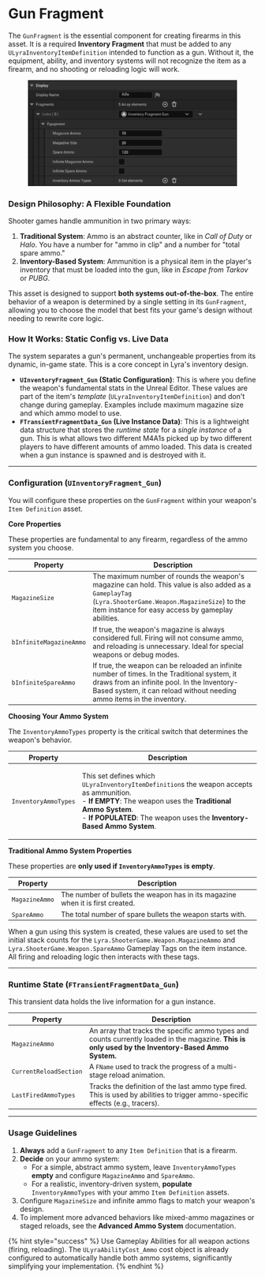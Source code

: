 # Gun Fragment

The `GunFragment` is the essential component for creating firearms in this asset. It is a required **Inventory Fragment** that must be added to any `ULyraInventoryItemDefinition` intended to function as a gun. Without it, the equipment, ability, and inventory systems will not recognize the item as a firearm, and no shooting or reloading logic will work.

<figure><img src="../../../../.gitbook/assets/image (3).png" alt=""><figcaption></figcaption></figure>

### Design Philosophy: A Flexible Foundation

Shooter games handle ammunition in two primary ways:

1. **Traditional System**: Ammo is an abstract counter, like in _Call of Duty_ or _Halo_. You have a number for "ammo in clip" and a number for "total spare ammo."
2. **Inventory-Based System**: Ammunition is a physical item in the player's inventory that must be loaded into the gun, like in _Escape from Tarkov_ or _PUBG_.

This asset is designed to support **both systems out-of-the-box**. The entire behavior of a weapon is determined by a single setting in its `GunFragment`, allowing you to choose the model that best fits your game's design without needing to rewrite core logic.

### How It Works: Static Config vs. Live Data

The system separates a gun's permanent, unchangeable properties from its dynamic, in-game state. This is a core concept in Lyra's inventory design.

* **`UInventoryFragment_Gun` (Static Configuration)**: This is where you define the weapon's fundamental stats in the Unreal Editor. These values are part of the item's _template_ (`ULyraInventoryItemDefinition`) and don't change during gameplay. Examples include maximum magazine size and which ammo model to use.
* **`FTransientFragmentData_Gun` (Live Instance Data)**: This is a lightweight data structure that stores the _runtime state_ for a _single instance_ of a gun. This is what allows two different M4A1s picked up by two different players to have different amounts of ammo loaded. This data is created when a gun instance is spawned and is destroyed with it.

***

### Configuration (`UInventoryFragment_Gun`)

You will configure these properties on the `GunFragment` within your weapon's `Item Definition` asset.

**Core Properties**

These properties are fundamental to any firearm, regardless of the ammo system you choose.

| Property                | Description                                                                                                                                                                                                           |
| ----------------------- | --------------------------------------------------------------------------------------------------------------------------------------------------------------------------------------------------------------------- |
| `MagazineSize`          | The maximum number of rounds the weapon's magazine can hold. This value is also added as a `GameplayTag` (`Lyra.ShooterGame.Weapon.MagazineSize`) to the item instance for easy access by gameplay abilities.         |
| `bInfiniteMagazineAmmo` | If true, the weapon's magazine is always considered full. Firing will not consume ammo, and reloading is unnecessary. Ideal for special weapons or debug modes.                                                       |
| `bInfiniteSpareAmmo`    | If true, the weapon can be reloaded an infinite number of times. In the Traditional system, it draws from an infinite pool. In the Inventory-Based system, it can reload without needing ammo items in the inventory. |

**Choosing Your Ammo System**

The `InventoryAmmoTypes` property is the critical switch that determines the weapon's behavior.

| Property             | Description                                                                                                                                                                                                                                                                                                    |
| -------------------- | -------------------------------------------------------------------------------------------------------------------------------------------------------------------------------------------------------------------------------------------------------------------------------------------------------------- |
| `InventoryAmmoTypes` | <p>This set defines which <code>ULyraInventoryItemDefinition</code>s the weapon accepts as ammunition.<br>- <strong>If EMPTY</strong>: The weapon uses the <strong>Traditional Ammo System</strong>.<br>- <strong>If POPULATED</strong>: The weapon uses the <strong>Inventory-Based Ammo System</strong>.</p> |

**Traditional Ammo System Properties**

These properties are **only used if `InventoryAmmoTypes` is empty**.

| Property       | Description                                                                    |
| -------------- | ------------------------------------------------------------------------------ |
| `MagazineAmmo` | The number of bullets the weapon has in its magazine when it is first created. |
| `SpareAmmo`    | The total number of spare bullets the weapon starts with.                      |

When a gun using this system is created, these values are used to set the initial stack counts for the `Lyra.ShooterGame.Weapon.MagazineAmmo` and `Lyra.ShooterGame.Weapon.SpareAmmo` Gameplay Tags on the item instance. All firing and reloading logic then interacts with these tags.

***

### Runtime State (`FTransientFragmentData_Gun`)

This transient data holds the live information for a gun instance.

| Property               | Description                                                                                                                                         |
| ---------------------- | --------------------------------------------------------------------------------------------------------------------------------------------------- |
| `MagazineAmmo`         | An array that tracks the specific ammo types and counts currently loaded in the magazine. **This is only used by the Inventory-Based Ammo System.** |
| `CurrentReloadSection` | A `FName` used to track the progress of a multi-stage reload animation.                                                                             |
| `LastFiredAmmoTypes`   | Tracks the definition of the last ammo type fired. This is used by abilities to trigger ammo-specific effects (e.g., tracers).                      |

***

### Usage Guidelines

1. **Always** add a `GunFragment` to any `Item Definition` that is a firearm.
2. **Decide** on your ammo system:
   * For a simple, abstract ammo system, leave `InventoryAmmoTypes` **empty** and configure `MagazineAmmo` and `SpareAmmo`.
   * For a realistic, inventory-driven system, **populate** `InventoryAmmoTypes` with your ammo `Item Definition` assets.
3. Configure `MagazineSize` and infinite ammo flags to match your weapon's design.
4. To implement more advanced behaviors like mixed-ammo magazines or staged reloads, see the **Advanced Ammo System** documentation.

{% hint style="success" %}
Use Gameplay Abilities for all weapon actions (firing, reloading). The `ULyraAbilityCost_Ammo` cost object is already configured to automatically handle both ammo systems, significantly simplifying your implementation.
{% endhint %}
